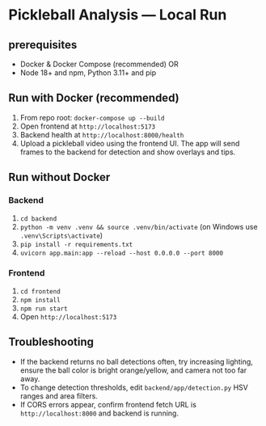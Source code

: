 # Pickleball Analysis — Local Run

## prerequisites
- Docker & Docker Compose (recommended) OR
- Node 18+ and npm, Python 3.11+ and pip

## Run with Docker (recommended)
1. From repo root: `docker-compose up --build`
2. Open frontend at `http://localhost:5173`
3. Backend health at `http://localhost:8000/health`
4. Upload a pickleball video using the frontend UI. The app will send frames to the backend for detection and show overlays and tips.

## Run without Docker
### Backend
1. `cd backend`
2. `python -m venv .venv && source .venv/bin/activate` (on Windows use `.venv\Scripts\activate`)
3. `pip install -r requirements.txt`
4. `uvicorn app.main:app --reload --host 0.0.0.0 --port 8000`

### Frontend
1. `cd frontend`
2. `npm install`
3. `npm run start`
4. Open `http://localhost:5173`

## Troubleshooting
- If the backend returns no ball detections often, try increasing lighting, ensure the ball color is bright orange/yellow, and camera not too far away.
- To change detection thresholds, edit `backend/app/detection.py` HSV ranges and area filters.
- If CORS errors appear, confirm frontend fetch URL is `http://localhost:8000` and backend is running.
